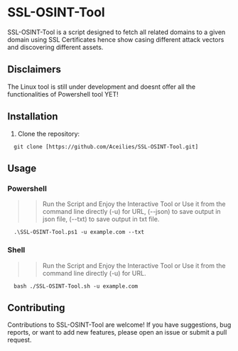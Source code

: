 # SSL-OSINT-Tool
 SSL-OSINT-Tool is a script designed to fetch all related domains to a given domain using SSL Certificates hence show casing different attack vectors and discovering different assets.

 ## Disclaimers

The Linux tool is still under development and doesnt offer all the functionalities of Powershell tool YET!

## Installation

1. Clone the repository:

```
  git clone [https://github.com/Aceilies/SSL-OSINT-Tool.git]
```

## Usage
### Powershell
>> Run the Script and Enjoy the Interactive Tool or Use it from the command line directly (-u) for URL, (--json) to save output in json file, (--txt) to save output in txt file.
```
  .\SSL-OSINT-Tool.ps1 -u example.com --txt
```
### Shell 
>> Run the Script and Enjoy the Interactive Tool or Use it from the command line directly (-u) for URL.
```
  bash ./SSL-OSINT-Tool.sh -u example.com
```

## Contributing
Contributions to SSL-OSINT-Tool are welcome! If you have suggestions, bug reports, or want to add new features, please open an issue or submit a pull request.
